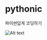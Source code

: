 # pythonic
파이썬답게 코딩하기

![Alt text](https://github.com/bjpublic/pythonic/blob/master/%ED%8C%8C%EC%9D%B4%EC%8D%AC%EB%8B%B5%EA%B2%8C%20%EC%BD%94%EB%94%A9%ED%95%98%EA%B8%B0_%EC%9E%85%EC%B2%B4%ED%91%9C%EC%A7%80.jpg "파이썬답게 코딩하기_입체표지.jpg")
